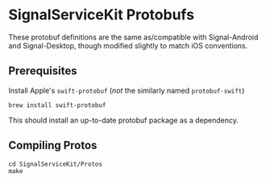 # SignalServiceKit Protobufs

These protobuf definitions are the same as/compatible with Signal-Android and
Signal-Desktop, though modified slightly to match iOS conventions.

## Prerequisites

Install Apple's `swift-protobuf` (*not* the similarly named `protobuf-swift`)

    brew install swift-protobuf

This should install an up-to-date protobuf package as a dependency.

## Compiling Protos

    cd SignalServiceKit/Protos
    make

